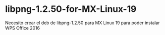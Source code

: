 # libpng-1.2.50-for-MX-Linux-19
Necesito crear el deb de libpng-1.2.50 para MX Linux 19 para poder instalar WPS Office 2016
